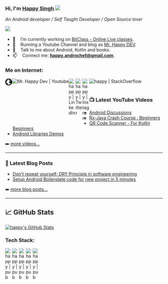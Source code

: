 ### Hi, I'm [Happy Singh](http://happysingh.dev/) <img src="https://media.giphy.com/media/hvRJCLFzcasrR4ia7z/giphy.gif" width="25px">

*An Android developer / Self Taught Developer   / Open Source lover*

![](https://komarev.com/ghpvc/?username=happysingh23828&color=brightgreen&style=flat)

- 🔭 &nbsp;&nbsp; I’m currently working on [BitClass - Online Live classes](https://play.google.com/store/apps/details?id=com.bitclass.android).
- 🌱 &nbsp;&nbsp; Running a Youtube Channel and blog as [Mr. Happy DEV](https://www.youtube.com/channel/UCILhpbLSFkGzsiCYAeR30DA).
- 💬 &nbsp;&nbsp; Talk to me about Android, Kotlin and books.
- 📫 &nbsp;&nbsp; Connect me: **happy.androchef@gmail.com**.

### Me on Internet:

[<img align="left" alt="happysingh.dev" width="22px" src="https://raw.githubusercontent.com/iconic/open-iconic/master/svg/globe.svg" />][website]
[<img align="left" alt="Mr. Happy Dev | Youtube" height="22px"  src="https://cdn.jsdelivr.net/npm/simple-icons@v3/icons/youtube.svg" />][youtube]
[<img align="left" alt="happy | LinkedIn" width="22px" src="https://cdn.jsdelivr.net/npm/simple-icons@v3/icons/linkedin.svg" />][linkedin]
[<img align="left" alt="happy | Twitter" width="22px" src="https://cdn.jsdelivr.net/npm/simple-icons@v3/icons/twitter.svg" />][twitter]
[<img align="left" alt="happy | Instagram" width="22px" src="https://cdn.jsdelivr.net/npm/simple-icons@v3/icons/instagram.svg" />][instagram]
[<img align="left" alt="happy | StackOverflow" height="22px"  src="https://stackoverflow.design/assets/img/logos/so/logo-stackoverflow.svg" />][stackoverflow]

<br />
<br />


### 📺 Latest YouTube Videos

<!-- YOUTUBE:START -->
- [Android Discussions](https://www.youtube.com/watch?v=8PTTY4XTlLU)
- [Rx-Java Crash Course : Beginners](https://www.youtube.com/watch?v=CHtxplngjN0&list=PLYbZORu136FYVHZG-IZcubFo5fMtp9IRU)
- [QR Code Scanner - For Kotlin Beginners](https://www.youtube.com/watch?v=PUbyHvQ2Ehg&list=PLYbZORu136FYZ8ZVBBKEiw1OgpkSH9MMK)
- [Android Libraries Demos](https://www.youtube.com/watch?v=ItdbO-yLDnY&list=PLYbZORu136FbqYZdGMvrM76znYfVZM33L)
<!-- YOUTUBE:END -->

➡️ [more videos...][youtube]

---

### 📕 Latest Blog Posts

<!-- BLOG-POST-LIST:START -->
- [Don't repeat yourself: DRY Principle in software engineering](https://happysingh.dev/dont-repeat-yourself-dry-principle-in-software-engineering)
- [Setup Android Boilerplate code for new project in 5 minutes](https://happysingh.dev/setup-android-new-project-with-boilerplate-code-within-5-minutes-using-github-template)
<!-- BLOG-POST-LIST:END -->

➡️ [more blog posts...][website]

---

## &#x1f4c8; GitHub Stats
<a href="https://github.com/happysingh23828/happysingh23828">
  <img align="center" src="https://github-readme-stats.vercel.app/api?username=happysingh23828&show_icons=true&line_height=27&count_private=true&title_color=ffffff&text_color=c9cacc&icon_color=2bbc8a&bg_color=1d1f21" alt="happy's GitHub Stats" />
</a>


### Tech Stack:

[<img align="left" alt="happy | pub" width="22px" src="https://cdn.jsdelivr.net/npm/simple-icons@v3/icons/android.svg" />][website]
[<img align="left" alt="happy | pub" width="22px" src="https://cdn.jsdelivr.net/npm/simple-icons@v3/icons/java.svg" />][website]
[<img align="left" alt="happy | pub" width="22px" src="https://cdn.jsdelivr.net/npm/simple-icons@v3/icons/kotlin.svg" />][website]
[<img align="left" alt="happy | pub" width="22px" src="https://cdn.jsdelivr.net/npm/simple-icons@v3/icons/gradle.svg" />][website]
[<img align="left" alt="happy | pub" width="22px" src="https://cdn.jsdelivr.net/npm/simple-icons@v3/icons/git.svg" />][website]


[website]: http://happysingh.dev/
[twitter]: https://twitter.com/happysingh23828
[instagram]: https://www.instagram.com/happysingh.dev/
[linkedin]: https://www.linkedin.com/in/happpysingh23828/
[stackoverflow]: https://stackoverflow.com/users/11233871/happy-singh?tab=profile
[youtube]: https://www.youtube.com/channel/UCILhpbLSFkGzsiCYAeR30DA


